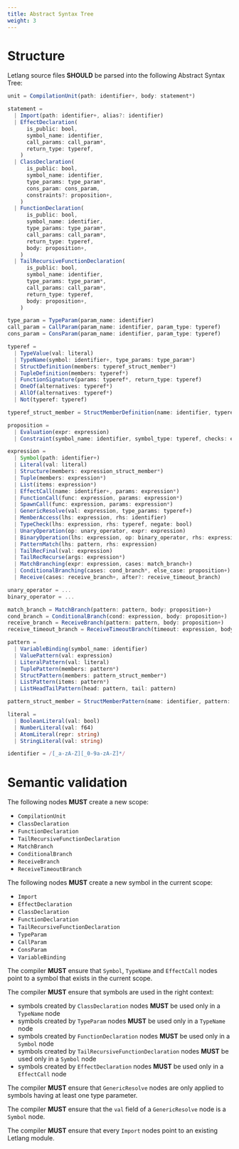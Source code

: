 ```yaml
---
title: Abstract Syntax Tree
weight: 3
---
```


# Structure

Letlang source files **SHOULD** be parsed into the following Abstract Syntax
Tree:

```typescript
unit = CompilationUnit(path: identifier+, body: statement*)

statement =
  | Import(path: identifier+, alias?: identifier)
  | EffectDeclaration(
      is_public: bool,
      symbol_name: identifier,
      call_params: call_param*,
      return_type: typeref,
    )
  | ClassDeclaration(
      is_public: bool,
      symbol_name: identifier,
      type_params: type_param*,
      cons_param: cons_param,
      constraints?: proposition+,
    )
  | FunctionDeclaration(
      is_public: bool,
      symbol_name: identifier,
      type_params: type_param*,
      call_params: call_param*,
      return_type: typeref,
      body: proposition+,
    )
  | TailRecursiveFunctionDeclaration(
      is_public: bool,
      symbol_name: identifier,
      type_params: type_param*,
      call_params: call_param*,
      return_type: typeref,
      body: proposition+,
    )

type_param = TypeParam(param_name: identifier)
call_param = CallParam(param_name: identifier, param_type: typeref)
cons_param = ConsParam(param_name: identifier, param_type: typeref)

typeref =
  | TypeValue(val: literal)
  | TypeName(symbol: identifier+, type_params: type_param*)
  | StructDefinition(members: typeref_struct_member*)
  | TupleDefinition(members: typeref*)
  | FunctionSignature(params: typeref*, return_type: typeref)
  | OneOf(alternatives: typeref*)
  | AllOf(alternatives: typeref*)
  | Not(typeref: typeref)

typeref_struct_member = StructMemberDefinition(name: identifier, typeref: typeref)

proposition =
  | Evaluation(expr: expression)
  | Constraint(symbol_name: identifier, symbol_type: typeref, checks: expression*)

expression =
  | Symbol(path: identifier+)
  | Literal(val: literal)
  | Structure(members: expression_struct_member*)
  | Tuple(members: expression*)
  | List(items: expression*)
  | EffectCall(name: identifier+, params: expression*)
  | FunctionCall(func: expression, params: expression*)
  | SpawnCall(func: expression, params: expression*)
  | GenericResolve(val: expression, type_params: typeref+)
  | MemberAccess(lhs: expression, rhs: identifier)
  | TypeCheck(lhs: expression, rhs: typeref, negate: bool)
  | UnaryOperation(op: unary_operator, expr: expression)
  | BinaryOperation(lhs: expression, op: binary_operator, rhs: expression)
  | PatternMatch(lhs: pattern, rhs: expression)
  | TailRecFinal(val: expression)
  | TailRecRecurse(args: expression*)
  | MatchBranching(expr: expression, cases: match_branch+)
  | ConditionalBranching(cases: cond_branch*, else_case: proposition+)
  | Receive(cases: receive_branch+, after?: receive_timeout_branch)

unary_operator = ...
binary_operator = ...

match_branch = MatchBranch(pattern: pattern, body: proposition+)
cond_branch = ConditionalBranch(cond: expression, body: proposition+)
receive_branch = ReceiveBranch(pattern: pattern, body: proposition+)
receive_timeout_branch = ReceiveTimeoutBranch(timeout: expression, body: proposition+)

pattern =
  | VariableBinding(symbol_name: identifier)
  | ValuePattern(val: expression)
  | LiteralPattern(val: literal)
  | TuplePattern(members: pattern*)
  | StructPattern(members: pattern_struct_member*)
  | ListPattern(items: pattern*)
  | ListHeadTailPattern(head: pattern, tail: pattern)

pattern_struct_member = StructMemberPattern(name: identifier, pattern: pattern)

literal =
  | BooleanLiteral(val: bool)
  | NumberLiteral(val: f64)
  | AtomLiteral(repr: string)
  | StringLiteral(val: string)

identifier = /[_a-zA-Z][_0-9a-zA-Z]*/
```

# Semantic validation

The following nodes **MUST** create a new scope:

 - `CompilationUnit`
 - `ClassDeclaration`
 - `FunctionDeclaration`
 - `TailRecursiveFunctionDeclaration`
 - `MatchBranch`
 - `ConditionalBranch`
 - `ReceiveBranch`
 - `ReceiveTimeoutBranch`

The following nodes **MUST** create a new symbol in the current scope:

 - `Import`
 - `EffectDeclaration`
 - `ClassDeclaration`
 - `FunctionDeclaration`
 - `TailRecursiveFunctionDeclaration`
 - `TypeParam`
 - `CallParam`
 - `ConsParam`
 - `VariableBinding`

The compiler **MUST** ensure that `Symbol`, `TypeName` and `EffectCall` nodes
point to a symbol that exists in the current scope.

The compiler **MUST** ensure that symbols are used in the right context:

 - symbols created by `ClassDeclaration` nodes **MUST** be used only in a `TypeName` node
 - symbols created by `TypeParam` nodes **MUST** be used only in a `TypeName` node
 - symbols created by `FunctionDeclaration` nodes **MUST** be used only in a `Symbol` node
 - symbols created by `TailRecursiveFunctionDeclaration` nodes **MUST** be used only in a `Symbol` node
 - symbols created by `EffectDeclaration` nodes **MUST** be used only in a `EffectCall` node

The compiler **MUST** ensure that `GenericResolve` nodes are only applied to
symbols having at least one type parameter.

The compiler **MUST** ensure that the `val` field of a `GenericResolve` node is
a `Symbol` node.

The compiler **MUST** ensure that every `Import` nodes point to an existing
Letlang module.

